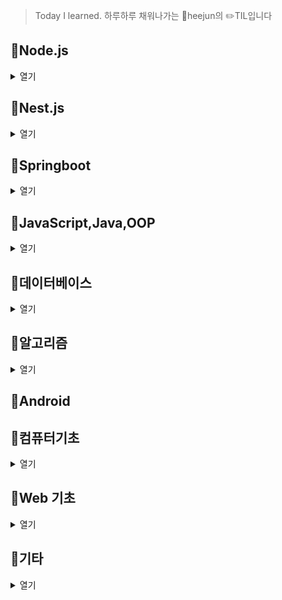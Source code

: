
> Today I learned. 하루하루 채워나가는 :boy:heejun의 :pencil2:TIL입니다


## :pushpin:Node.js
<details markdown="1">
<summary>열기</summary>

- [20210817_WebSocket기본](https://github.com/gogoheejun/TIL/blob/main/node.js/01_WebSocket.md)
- [20210818_소켓IO](https://github.com/gogoheejun/TIL/blob/main/node.js/02_SocketIO.md)
- [20210818_카메라연결](https://github.com/gogoheejun/TIL/blob/main/node.js/03_%EC%B9%B4%EB%A9%94%EB%9D%BC%EC%97%B0%EA%B2%B0.md)
- [20210820_쿠키,세션](https://github.com/gogoheejun/TIL/blob/main/node.js/04_%EC%BF%A0%ED%82%A4%2C%EC%84%B8%EC%85%98.md)
- [20210820_미들웨어](https://github.com/gogoheejun/TIL/blob/main/node.js/05_%EB%AF%B8%EB%93%A4%EC%9B%A8%EC%96%B4.md)

</details>

## :pushpin:Nest.js
<details markdown="1">
<summary>열기</summary>

- [20210821_개요](https://github.com/gogoheejun/TIL/blob/main/node.js/nest.js/udemy_ZeroToHero/00_%EA%B0%9C%EC%9A%94%2C%EC%84%B9%EC%85%982.md)  
- [20210822_Validation, Error Handling](https://github.com/gogoheejun/TIL/blob/main/node.js/nest.js/udemy_ZeroToHero/01_Validation%20and%20Error%20handling.md)
- [20210823_Data Persistence(with docker)](https://github.com/gogoheejun/TIL/blob/main/node.js/nest.js/udemy_ZeroToHero/02_Data%20Persistence(%EB%8F%84%EC%BB%A4%EC%82%AC%EC%9A%A9).md)  
- [20210824_Auth](https://github.com/gogoheejun/TIL/blob/main/node.js/nest.js/udemy_ZeroToHero/04_Auth.md)
- [20210825_Ownership and Restriction](https://github.com/gogoheejun/TIL/blob/main/node.js/nest.js/udemy_ZeroToHero/05_Task%20Ownership%20and%20Restriction.md)

</details>

## :pushpin:Springboot
<details markdown="1">
<summary>열기</summary>

- [20210713_스프링부트 기본원리01](https://github.com/gogoheejun/TIL/blob/main/java_spring/springboot_%EA%B8%B0%EB%B3%B8%EC%9B%90%EB%A6%AC(01).md)
- [20210714_스프링부트 기본원리02](https://github.com/gogoheejun/TIL/blob/main/java_spring/springboot_%EA%B8%B0%EB%B3%B8%EC%9B%90%EB%A6%AC(02).md)

<details markdown="1">
<summary>JPA</summary>

- [20210802_설치,시작하기](https://github.com/gogoheejun/TIL/blob/main/java_spring/jpa/00_%EC%84%A4%EC%B9%98%2C%EC%8B%9C%EC%9E%91%ED%95%98%EA%B8%B0.md)
- [20210802_영속성관리-내부동작방식](https://github.com/gogoheejun/TIL/blob/main/java_spring/jpa/01_%EC%98%81%EC%86%8D%EC%84%B1%EA%B4%80%EB%A6%AC-%EB%82%B4%EB%B6%80%EB%8F%99%EC%9E%91%EB%B0%A9%EC%8B%9D.md)  


</details>

<details markdown="1">
<summary>인스타만들기</summary>

- [YML파일이해하기](https://github.com/gogoheejun/TIL/blob/main/java_spring/%EC%9D%B8%EC%8A%A4%ED%83%80%EB%A7%8C%EB%93%A4%EA%B8%B0/YML%ED%8C%8C%EC%9D%BC%EC%9D%B4%ED%95%B4%ED%95%98%EA%B8%B0.md)
- [20210714_컨트롤러](https://github.com/gogoheejun/TIL/blob/main/java_spring/%EC%9D%B8%EC%8A%A4%ED%83%80%EB%A7%8C%EB%93%A4%EA%B8%B0/01_%EC%BB%A8%ED%8A%B8%EB%A1%A4%EB%9F%AC.md)
- [20210715_회원가입01](https://github.com/gogoheejun/TIL/blob/main/java_spring/%EC%9D%B8%EC%8A%A4%ED%83%80%EB%A7%8C%EB%93%A4%EA%B8%B0/02_%ED%9A%8C%EC%9B%90%EA%B0%80%EC%9E%85(1).md)
- [20210716_회원가입02](https://github.com/gogoheejun/TIL/blob/main/java_spring/%EC%9D%B8%EC%8A%A4%ED%83%80%EB%A7%8C%EB%93%A4%EA%B8%B0/03_%ED%9A%8C%EC%9B%90%EA%B0%80%EC%9E%85(2).md)
- [20210717_로그인](https://github.com/gogoheejun/TIL/blob/main/java_spring/%EC%9D%B8%EC%8A%A4%ED%83%80%EB%A7%8C%EB%93%A4%EA%B8%B0/04_%EB%A1%9C%EA%B7%B8%EC%9D%B8.md)
- [20210718_회원정보수정](https://github.com/gogoheejun/TIL/blob/main/java_spring/%EC%9D%B8%EC%8A%A4%ED%83%80%EB%A7%8C%EB%93%A4%EA%B8%B0/05_%ED%9A%8C%EC%9B%90%EC%A0%95%EB%B3%B4%EC%88%98%EC%A0%95.md)
- [20210723_구독하기api](https://github.com/gogoheejun/TIL/blob/main/java_spring/%EC%9D%B8%EC%8A%A4%ED%83%80%EB%A7%8C%EB%93%A4%EA%B8%B0/06_%EA%B5%AC%EB%8F%85%ED%95%98%EA%B8%B0api.md)
- [20210724_프로필페이지](https://github.com/gogoheejun/TIL/blob/main/java_spring/%EC%9D%B8%EC%8A%A4%ED%83%80%EB%A7%8C%EB%93%A4%EA%B8%B0/07_%ED%94%84%EB%A1%9C%ED%95%84%ED%8E%98%EC%9D%B4%EC%A7%80.md)
- [20210725_구독정보 뷰 렌더링](https://github.com/gogoheejun/TIL/blob/main/java_spring/%EC%9D%B8%EC%8A%A4%ED%83%80%EB%A7%8C%EB%93%A4%EA%B8%B0/08_%EA%B5%AC%EB%8F%85%EC%A0%95%EB%B3%B4%20%EB%B7%B0%20%EB%A0%8C%EB%8D%94%EB%A7%81.md)
- [20210726_스토리 페이지](https://github.com/gogoheejun/TIL/blob/main/java_spring/%EC%9D%B8%EC%8A%A4%ED%83%80%EB%A7%8C%EB%93%A4%EA%B8%B0/08_%EA%B5%AC%EB%8F%85%EC%A0%95%EB%B3%B4%20%EB%B7%B0%20%EB%A0%8C%EB%8D%94%EB%A7%81.md)
- [20210727_기타(인기페이지,프로필추가사항)](https://github.com/gogoheejun/TIL/blob/main/java_spring/%EC%9D%B8%EC%8A%A4%ED%83%80%EB%A7%8C%EB%93%A4%EA%B8%B0/11_%EA%B8%B0%ED%83%80-%EC%9D%B8%EA%B8%B0%ED%8E%98%EC%9D%B4%EC%A7%80%2C%ED%94%84%EB%A1%9C%ED%95%84%20%EC%B6%94%EA%B0%80%EC%82%AC%ED%95%AD.md)
- [20210729_댓글](https://github.com/gogoheejun/TIL/blob/main/java_spring/%EC%9D%B8%EC%8A%A4%ED%83%80%EB%A7%8C%EB%93%A4%EA%B8%B0/12_%EB%8C%93%EA%B8%80.md)
- [20210729_AOP처리](https://github.com/gogoheejun/TIL/blob/main/java_spring/%EC%9D%B8%EC%8A%A4%ED%83%80%EB%A7%8C%EB%93%A4%EA%B8%B0/13_AOP%EC%B2%98%EB%A6%AC.md)

</details>
</details>

## :pushpin:JavaScript,Java,OOP
<details markdown="1">
<summary>열기</summary>

<details markdown="1">
<summary>자바스크립트 정리</summary>
- [20210902_콜백,프로미스](https://github.com/gogoheejun/TIL/blob/main/javascript/Callback%2CPromise.md)      
</details>

<details markdown="1">
<summary>자바 정리</summary>

- [20210710_날짜와시간](https://github.com/gogoheejun/TIL/blob/main/java_basic/%EB%82%A0%EC%A7%9C%EC%99%80%EC%8B%9C%EA%B0%84.md)          
- [20210710_예외처리](https://github.com/gogoheejun/TIL/blob/main/java_basic/%EC%98%88%EC%99%B8%2C%EC%97%90%EB%9F%AC%EC%B2%98%EB%A6%AC.md)
- [20210710_접근제어자](https://github.com/gogoheejun/TIL/blob/main/java_basic/%EC%A0%91%EA%B7%BC%EC%A0%9C%EC%96%B4%EC%9E%90.md)
- [20210710_추상클래스_인터페이스](https://github.com/gogoheejun/TIL/blob/main/java_basic/%EC%B6%94%EC%83%81%ED%81%B4%EB%9E%98%EC%8A%A4_%EC%9D%B8%ED%84%B0%ED%8E%98%EC%9D%B4%EC%8A%A4.md)
- [20210710_상속,생성자](https://github.com/gogoheejun/TIL/blob/main/java_basic/%EC%83%81%EC%86%8D%2C%EC%83%9D%EC%84%B1%EC%9E%90.md)
- [20210710_캐스팅](https://github.com/gogoheejun/TIL/blob/main/java_basic/%EC%BA%90%EC%8A%A4%ED%8C%85.md)
- [20210710_컬렉션](https://github.com/gogoheejun/TIL/blob/main/java_basic/%EC%BB%AC%EB%A0%89%EC%85%98.md)

</details>

<details markdown="1">
<summary>자바 작동원리</summary>

- [20210712_jvm](https://github.com/gogoheejun/TIL/blob/main/java_basic/java_knowledge/20210712_jvm.md)
- [20210712_바이트코드](https://github.com/gogoheejun/TIL/blob/main/java_basic/java_knowledge/20210712_%EB%B0%94%EC%9D%B4%ED%8A%B8%EC%BD%94%EB%93%9C.md)
- [20210712_리플렉션(1)](https://github.com/gogoheejun/TIL/blob/main/java_basic/java_knowledge/20210712_%EB%A6%AC%ED%94%8C%EB%A0%89%EC%85%98(1).md)

</details>

<details markdown="1">
<summary>OOP</summary>

 - [20210712_객체는 기능으로 정의한다](https://github.com/gogoheejun/TIL/blob/main/java_basic/OOP/01_%EA%B0%9D%EC%B2%B4%EB%8A%94%EA%B8%B0%EB%8A%A5%EC%9C%BC%EB%A1%9C%EC%A0%95%EC%9D%98%ED%95%9C%EB%8B%A4.md)
 
</details>
</details>


## :pushpin:데이터베이스
<details markdown="1">
<summary>열기</summary>

<details markdown="1">
<summary>SQL</summary>

* [20210731_SQL중급문법](https://github.com/gogoheejun/TIL/blob/main/DB/sql%EC%A4%91%EA%B8%89%EB%AC%B8%EB%B2%95.md)

</details>

<details markdown="1">
<summary>RDBMS 모델링</summary>

- [20210730_RDBMS소개](https://github.com/gogoheejun/TIL/blob/main/DB/RDBMS%EB%AA%A8%EB%8D%B8%EB%A7%81/RDBMS%EC%86%8C%EA%B0%9C.md)     
- [20210731_1:M관계](https://github.com/gogoheejun/TIL/blob/main/DB/RDBMS모델링/01_1:M관계.md)    
- [20210801_1:M재귀적관계](https://github.com/gogoheejun/TIL/blob/main/DB/RDBMS%EB%AA%A8%EB%8D%B8%EB%A7%81/02_1:M%20%EC%9E%AC%EA%B7%80%EC%A0%81%EA%B4%80%EA%B3%84.md)    
- [20210801_M:N관계](https://github.com/gogoheejun/TIL/tree/main/DB/RDBMS%EB%AA%A8%EB%8D%B8%EB%A7%81)     
- [20210802 M:N,1:M연습문제01](https://github.com/gogoheejun/TIL/blob/main/DB/RDBMS%EB%AA%A8%EB%8D%B8%EB%A7%81/04_1:M%2CM:N%EA%B4%80%EA%B3%84%20%EC%97%B0%EC%8A%B5%EB%AC%B8%EC%A0%9C1.md)    
</details>

</details>

## :pushpin:알고리즘
<details markdown="1">
<summary>열기</summary>   
<details markdown="1">
<summary>구현</summary>
       
* [20210706_k번째약수](https://github.com/gogoheejun/algorithm/tree/main/%EC%84%B9%EC%85%98%202/1.%20k%EB%B2%88%EC%A7%B8%20%EC%95%BD%EC%88%98)
* [k번째 수](https://github.com/gogoheejun/algorithm/tree/main/%EC%84%B9%EC%85%98%202/2.%20K%EB%B2%88%EC%A7%B8%20%EC%88%98)
* [k번째 큰수](https://github.com/gogoheejun/algorithm/tree/main/%EC%84%B9%EC%85%98%202/3.%20k%EB%B2%88%EC%A7%B8%20%ED%81%B0%20%EC%88%98)
* [20210707_대표값](https://github.com/gogoheejun/algorithm/tree/main/%EC%84%B9%EC%85%98%202/4.%20%EB%8C%80%ED%91%9C%EA%B0%92)
* [20210707_정다면체](https://github.com/gogoheejun/algorithm/tree/main/%EC%84%B9%EC%85%98%202/5.%20%EC%A0%95%EB%8B%A4%EB%A9%B4%EC%B2%B4)
* [20210707_자릿수합](https://github.com/gogoheejun/algorithm/tree/main/%EC%84%B9%EC%85%98%202/6.%20%EC%9E%90%EB%A6%BF%EC%88%98%EC%9D%98%20%ED%95%A9)
* [20210707_소수(에라토스테네스체)](https://github.com/gogoheejun/algorithm/tree/main/%EC%84%B9%EC%85%98%202/7.%20%EC%86%8C%EC%88%98(%EC%97%90%EB%9D%BC%ED%86%A0%EC%8A%A4%ED%85%8C%EB%84%A4%EC%8A%A4%20%EC%B2%B4))
* [20210707_뒤집은소수](https://github.com/gogoheejun/algorithm/tree/main/%EC%84%B9%EC%85%98%202/8.%20%EB%92%A4%EC%A7%91%EC%9D%80%20%EC%86%8C%EC%88%98)
* [20210707_주사위게임](https://github.com/gogoheejun/algorithm/tree/main/%EC%84%B9%EC%85%98%202/9.%20%EC%A3%BC%EC%82%AC%EC%9C%84%20%EA%B2%8C%EC%9E%84)

</details>

<details markdown="1">
<summary>탐색</summary>

* [20210708_회문문자열검사](https://github.com/gogoheejun/algorithm/tree/main/%EC%84%B9%EC%85%98%203/1.%20%ED%9A%8C%EB%AC%B8%20%EB%AC%B8%EC%9E%90%EC%97%B4%20%EA%B2%80%EC%82%AC)
* [20210708_숫자만 추출](https://github.com/gogoheejun/algorithm/tree/main/%EC%84%B9%EC%85%98%203/2.%20%EC%88%AB%EC%9E%90%EB%A7%8C%20%EC%B6%94%EC%B6%9C)
* [20210708_카드역배치](https://github.com/gogoheejun/algorithm/tree/main/%EC%84%B9%EC%85%98%203/3.%20%EC%B9%B4%EB%93%9C%20%EC%97%AD%EB%B0%B0%EC%B9%98)
* [20210708_두 리스트합치기](https://github.com/gogoheejun/algorithm/tree/main/%EC%84%B9%EC%85%98%203/4.%20%EB%91%90%20%EB%A6%AC%EC%8A%A4%ED%8A%B8%20%ED%95%A9%EC%B9%98%EA%B8%B0)
* [20210708_수들의 합](https://github.com/gogoheejun/algorithm/tree/main/%EC%84%B9%EC%85%98%203/5.%20%EC%88%98%EB%93%A4%EC%9D%98%20%ED%95%A9)
* [20210709_격자판최대합](https://github.com/gogoheejun/algorithm/tree/main/%EC%84%B9%EC%85%98%203/6.%20%EA%B2%A9%EC%9E%90%ED%8C%90%20%EC%B5%9C%EB%8C%80%ED%95%A9)
* [20210709_사과나무](https://github.com/gogoheejun/algorithm/tree/main/%EC%84%B9%EC%85%98%203/7.%20%EC%82%AC%EA%B3%BC%EB%82%98%EB%AC%B4)
* [20210709_곶감](https://github.com/gogoheejun/algorithm/tree/main/%EC%84%B9%EC%85%98%203/8.%20%EA%B3%B3%EA%B0%90)
* [20210709_봉우리](https://github.com/gogoheejun/algorithm/tree/main/%EC%84%B9%EC%85%98%203/9.%20%EB%B4%89%EC%9A%B0%EB%A6%AC)
* [20210709_스도쿠검사](https://github.com/gogoheejun/algorithm/tree/main/%EC%84%B9%EC%85%98%203/10.%20%EC%8A%A4%EB%8F%84%EC%BF%A0%20%EA%B2%80%EC%82%AC)
* [20210709_격자판회문수](https://github.com/gogoheejun/algorithm/tree/main/%EC%84%B9%EC%85%98%203/11.%20%EA%B2%A9%EC%9E%90%ED%8C%90%20%ED%9A%8C%EB%AC%B8%EC%88%98)
</details>

<details markdown="1">
<summary>결정알고리즘(이분탐색)</summary>

- [20210710_이분검색](https://github.com/gogoheejun/algorithm/tree/main/%EC%84%B9%EC%85%98%204/1.%20%EC%9D%B4%EB%B6%84%EA%B2%80%EC%83%89)       
- [20210710_랜선자르기](https://github.com/gogoheejun/algorithm/tree/main/%EC%84%B9%EC%85%98%204/2.%20%EB%9E%9C%EC%84%A0%EC%9E%90%EB%A5%B4%EA%B8%B0)    
- [20210710_뮤직비디오](https://github.com/gogoheejun/algorithm/tree/main/%EC%84%B9%EC%85%98%204/3.%20%EB%AE%A4%EC%A7%81%EB%B9%84%EB%94%94%EC%98%A4)    
- [20210710_마구간정하기](https://github.com/gogoheejun/algorithm/tree/main/%EC%84%B9%EC%85%98%204/4.%20%EB%A7%88%EA%B5%AC%EA%B0%84%20%EC%A0%95%ED%95%98%EA%B8%B0)     

</details>

<details markdown="1">
<summary>그리디</summary>

- [20210710_회의실배정](https://github.com/gogoheejun/algorithm/tree/main/%EC%84%B9%EC%85%98%204/5.%20%ED%9A%8C%EC%9D%98%EC%8B%A4%20%EB%B0%B0%EC%A0%95)        
- [20210710_씨름선수](https://github.com/gogoheejun/algorithm/tree/main/%EC%84%B9%EC%85%98%204/6.%20%EC%94%A8%EB%A6%84%EC%84%A0%EC%88%98)              
- [20210711_창고정리](https://github.com/gogoheejun/algorithm/tree/main/%EC%84%B9%EC%85%98%204/7.%20%EC%B0%BD%EA%B3%A0%20%EC%A0%95%EB%A6%AC)
- [20210711_침몰하는타이타닉](https://github.com/gogoheejun/algorithm/tree/main/%EC%84%B9%EC%85%98%204/8.%20%EC%B9%A8%EB%AA%B0%ED%95%98%EB%8A%94%20%ED%83%80%EC%9D%B4%ED%83%80%EB%8B%89)
- [20210711_증가수열만들기](https://github.com/gogoheejun/algorithm/tree/main/%EC%84%B9%EC%85%98%204/9.%20%EC%A6%9D%EA%B0%80%EC%88%98%EC%97%B4%20%EB%A7%8C%EB%93%A4%EA%B8%B0)
- [20210712_역수열](https://github.com/gogoheejun/algorithm/tree/main/%EC%84%B9%EC%85%98%204/10.%20%EC%97%AD%EC%88%98%EC%97%B4)

</details>

<details markdown="1">
<summary>자료구조</summary>

- [20210713_스택_가장큰수](https://github.com/gogoheejun/algorithm/tree/main/%EC%84%B9%EC%85%98%205/1.%20%EA%B0%80%EC%9E%A5%20%ED%81%B0%20%EC%88%98)
- [20210713_스택_()문제](https://github.com/gogoheejun/algorithm/tree/main/%EC%84%B9%EC%85%98%205/2.%20%EC%87%A0%EB%A7%89%EB%8C%80%EA%B8%B0)

</details>

<details markdown="1">
<summary>완전탐색</summary>

- [20210715_파이썬전역,지역변수](https://github.com/gogoheejun/TIL/blob/main/algorithm/%ED%8C%8C%EC%9D%B4%EC%8D%AC%EC%A0%84%EC%97%AD%2C%EC%A7%80%EC%97%AD%EB%B3%80%EC%88%98.md)

</details>
</details>

## :pushpin:Android


## :pushpin:컴퓨터기초
<details markdown="1">
<summary>열기</summary>

* [20210705_트랜지스터,계산기](https://github.com/gogoheejun/TIL/blob/main/cs/transiter_calculater.md)
* [20210706_표현,하드웨어,언어특징](https://github.com/gogoheejun/TIL/blob/main/cs/20210706_%ED%91%9C%ED%98%84%EB%B0%A9%EC%8B%9D%2C%ED%95%98%EB%93%9C%EC%9B%A8%EC%96%B4%2C%EC%96%B8%EC%96%B4%ED%8A%B9%EC%A7%95.md)
* [20210730_리눅스기초01](https://github.com/gogoheejun/TIL/blob/main/cs/Linux%EA%B8%B0%EC%B4%8801.md)
* [20210731_리눅스기초02](https://github.com/gogoheejun/TIL/blob/main/cs/Linux%EA%B8%B0%EC%B4%8802.md)
* [20210801_리눅스기초03](https://github.com/gogoheejun/TIL/blob/main/cs/Linux%EA%B8%B0%EC%B4%8803.md)
* [20210827_JWT를 위한 배경지식](https://github.com/gogoheejun/TIL/blob/main/cs/TCP%2COSI%2CRSA%20for%20JWT.md)
* [20210830_http-1](https://github.com/gogoheejun/TIL/blob/main/cs/http/%EC%9A%94%EC%95%BD(tcp%2Cip%2Chttp%20method%2C%20status).md)
* [20210831_http-2](https://github.com/gogoheejun/TIL/blob/main/cs/http/%EC%9A%94%EC%95%BD2(%ED%97%A4%EB%8D%94).md)
</details>

## :pushpin:Web 기초
<details markdown="1">
<summary>열기</summary>

* [20210705_ajax(jquery활용)](https://github.com/gogoheejun/TIL/blob/main/basicWeb/html%2Ccss%2Cjs/20210705_jquery%2Cajax%2Cjson%ED%8C%8C%EC%8B%B1.md)
* [20210706_api활용,크롤링,몽고db](https://github.com/gogoheejun/TIL/blob/main/basicWeb/20210707_api%2C%ED%81%AC%EB%A1%A4%EB%A7%81%2Cmongodb%EA%B8%B0%EC%B4%88.md)
* [20210707_flask로 서버연습](https://github.com/gogoheejun/TIL/blob/main/basicWeb/20210708_flask%EB%A1%9C%EC%9B%B9%EB%A7%8C%EB%93%A4%EA%B8%B0.md)
* [20210708_서버배포](https://github.com/gogoheejun/TIL/blob/main/basicWeb/%EC%84%9C%EB%B2%84%EC%97%90%EC%98%AC%EB%A6%AC%EA%B8%B0.md)

</details>



## :pushpin:기타
<details markdown="1">
<summary>열기</summary>

* [20210702마크다운 기본](https://github.com/gogoheejun/TIL/blob/main/etc/20210702%EB%A7%88%ED%81%AC%EB%8B%A4%EC%9A%B4.md)
* [20210703git기본](https://github.com/gogoheejun/TIL/blob/main/etc/20210703git.md)
* [20210704_깃허브블로그만들기](https://github.com/gogoheejun/TIL/blob/main/etc/20210704_blog.md)
</details>
